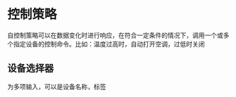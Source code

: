 # 控制策略

自控制策略可以在数据变化时进行响应，在符合一定条件的情况下，调用一个或多个指定设备的控制命令。比如：温度过高时，自动打开空调，过低时关闭

## 设备选择器
为多项输入，可以是设备名称，标签
